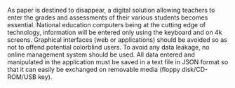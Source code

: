 As paper is destined to disappear, a digital solution allowing teachers to enter the grades and assessments of their various students becomes essential. National education computers being at the cutting edge of technology, information will be entered only using the keyboard and on 4k screens. Graphical interfaces (web or applications) should be avoided so as not to offend potential colorblind users. To avoid any data leakage, no online management system should be used. All data entered and manipulated in the application must be saved in a text file in JSON format so that it can easily be exchanged on removable media (floppy disk/CD-ROM/USB key).

